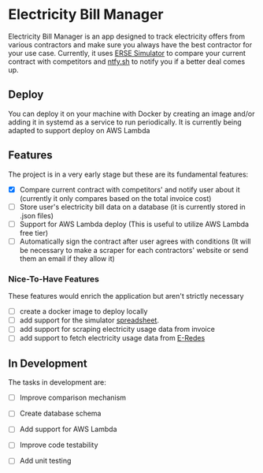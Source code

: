# Electricity Bill Manager

Electricity Bill Manager is an app designed to track electricity offers from various contractors and make sure you always have the best contractor for your use case.
Currently, it uses [ERSE Simulator](https://simulador.precos.erse.pt/eletricidade/) to compare your current contract with competitors and [ntfy.sh](https://ntfy.sh/) to notify you if a better deal comes up. 
## Deploy

You can deploy it on your machine with Docker by creating an image and/or adding it in systemd as a service to run periodically.
 It is currently being adapted to support deploy on AWS Lambda

## Features
The project is in a very early stage but these are its fundamental features:

- [x] Compare current contract with competitors' and notify user about it (currently it only compares based on the total invoice cost)
- [ ] Store user's electricity bill data on a database (it is currently stored in .json files)
- [ ] Support for AWS Lambda deploy (This is useful to utilize AWS Lambda free tier)
- [ ] Automatically sign the contract after user agrees with conditions (It will be necessary to make a scraper for each contractors' website or send them an email if they allow it)
### Nice-To-Have Features  
These features would enrich the application but aren't  strictly necessary

- [ ] create a docker image to deploy locally
- [ ] add support for the simulator [spreadsheet](https://www.tiagofelicia.pt/).
- [ ] add support for scraping electricity usage data from invoice
- [ ] add support to fetch electricity usage data from [E-Redes](https://www.e-redes.pt/pt-pt)

## In Development
The tasks in development are: 
- [ ] Improve comparison mechanism
- [ ] Create database schema
- [ ] Add support for AWS Lambda
- [ ] Improve code testability
- [ ] Add unit testing

